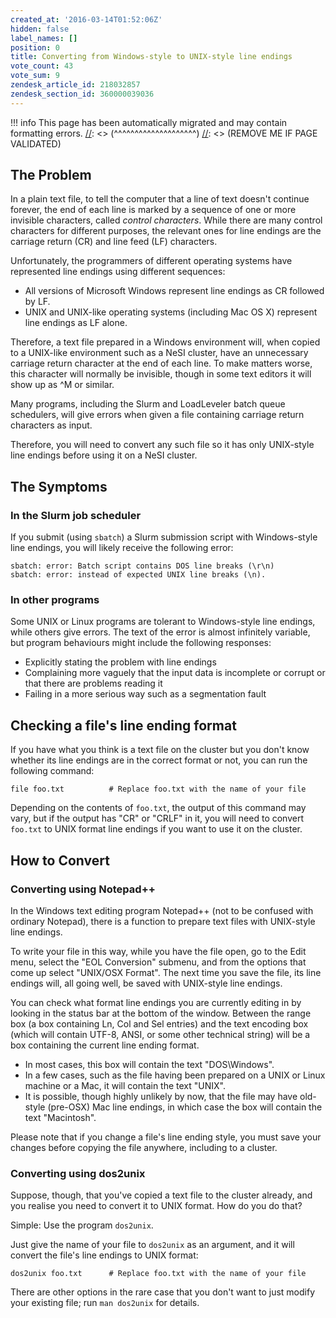 ```yaml
---
created_at: '2016-03-14T01:52:06Z'
hidden: false
label_names: []
position: 0
title: Converting from Windows-style to UNIX-style line endings
vote_count: 43
vote_sum: 9
zendesk_article_id: 218032857
zendesk_section_id: 360000039036
---
```




[//]: <> (REMOVE ME IF PAGE VALIDATED)
[//]: <> (vvvvvvvvvvvvvvvvvvvv)
!!! info
    This page has been automatically migrated and may contain formatting errors.
[//]: <> (^^^^^^^^^^^^^^^^^^^^)
[//]: <> (REMOVE ME IF PAGE VALIDATED)

<!-- The above lines, specifying the category, section and title, must be
present and always comprising the first three lines of the article. -->
<div class="toc">
<h2>The Problem</h2>
</div>
<p>In a plain text file, to tell the computer that a line of text doesn't continue forever, the end of each line is marked by a sequence of one or more invisible characters, called <em>control characters</em>. While there are many control characters for different purposes, the relevant ones for line endings are the carriage return (CR) and line feed (LF) characters.</p>
<p>Unfortunately, the programmers of different operating systems have represented line endings using different sequences:</p>
<ul>
<li>All versions of Microsoft Windows represent line endings as CR followed by LF.</li>
<li>UNIX and UNIX-like operating systems (including Mac OS X) represent line endings as LF alone.</li>
</ul>
<p>Therefore, a text file prepared in a Windows environment will, when copied to a UNIX-like environment such as a NeSI cluster, have an unnecessary carriage return character at the end of each line. To make matters worse, this character will normally be invisible, though in some text editors it will show up as ^M or similar.</p>
<p>Many programs, including the Slurm and LoadLeveler batch queue schedulers, will give errors when given a file containing carriage return characters as input.</p>
<p>Therefore, you will need to convert any such file so it has only UNIX-style line endings before using it on a NeSI cluster.</p>
<h2 id="the-symptoms">The Symptoms</h2>
<h3 id="in-the-slurm-job-scheduler">In the Slurm job scheduler</h3>
<p>If you submit (using <code>sbatch</code>) a Slurm submission script with Windows-style line endings, you will likely receive the following error:</p>
<pre><code class="bash">sbatch: error: Batch script contains DOS line breaks (\r\n) 
sbatch: error: instead of expected UNIX line breaks (\n).
</code></pre>
<h3 id="in-other-programs">In other programs</h3>
<p>Some UNIX or Linux programs are tolerant to Windows-style line endings, while others give errors. The text of the error is almost infinitely variable, but program behaviours might include the following responses:</p>
<ul>
<li>Explicitly stating the problem with line endings</li>
<li>Complaining more vaguely that the input data is incomplete or corrupt or that there are problems reading it</li>
<li>Failing in a more serious way such as a segmentation fault</li>
</ul>
<h2 id="checking-a-files-line-ending-format">Checking a file's line ending format</h2>
<p>If you have what you think is a text file on the cluster but you don't know whether its line endings are in the correct format or not, you can run the following command:</p>
<pre><code class="bash">file foo.txt          # Replace foo.txt with the name of your file
</code></pre>
<p>Depending on the contents of <code>foo.txt</code>, the output of this command may vary, but if the output has "CR" or "CRLF" in it, you will need to convert <code>foo.txt</code> to UNIX format line endings if you want to use it on the cluster.</p>
<h2 id="how-to-convert">How to Convert</h2>
<h3 id="converting-using-notepad">Converting using Notepad++</h3>
<p>In the Windows text editing program Notepad++ (not to be confused with ordinary Notepad), there is a function to prepare text files with UNIX-style line endings.</p>
<p>To write your file in this way, while you have the file open, go to the Edit menu, select the "EOL Conversion" submenu, and from the options that come up select "UNIX/OSX Format". The next time you save the file, its line endings will, all going well, be saved with UNIX-style line endings.</p>
<p>You can check what format line endings you are currently editing in by looking in the status bar at the bottom of the window. Between the range box (a box containing Ln, Col and Sel entries) and the text encoding box (which will contain UTF-8, ANSI, or some other technical string) will be a box containing the current line ending format.</p>
<ul>
<li>In most cases, this box will contain the text "DOS\Windows".</li>
<li>In a few cases, such as the file having been prepared on a UNIX or Linux machine or a Mac, it will contain the text "UNIX".</li>
<li>It is possible, though highly unlikely by now, that the file may have old-style (pre-OSX) Mac line endings, in which case the box will contain the text "Macintosh".</li>
</ul>
<p>Please note that if you change a file's line ending style, you must save your changes before copying the file anywhere, including to a cluster.</p>
<h3 id="converting-using-dos2unix">Converting using dos2unix</h3>
<p>Suppose, though, that you've copied a text file to the cluster already, and you realise you need to convert it to UNIX format. How do you do that?</p>
<p>Simple: Use the program <code>dos2unix</code>.</p>
<p>Just give the name of your file to <code>dos2unix</code> as an argument, and it will convert the file's line endings to UNIX format:</p>
<pre><code class="bash">dos2unix foo.txt      # Replace foo.txt with the name of your file
</code></pre>
<p>There are other options in the rare case that you don't want to just modify your existing file; run <code>man dos2unix</code> for details.</p>